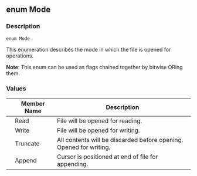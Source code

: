 ## enum Mode ##

### Description ###
	enum Mode
This enumeration describes the mode in which the file is opened for operations.

**Note**: This enum can be used as flags chained together by bitwise ORing them.

### Values ###
| | Member Name    | Description                                        |
|-|--------------- | ---------------------------------------------------|
| | Read           | File will be opened for reading.                   |
| | Write          | File will be opened for writing.                   |
| | Truncate       | All contents will be discarded before opening. Opened for writing.     |
| | Append         | Cursor is positioned at end of file for appending. |
